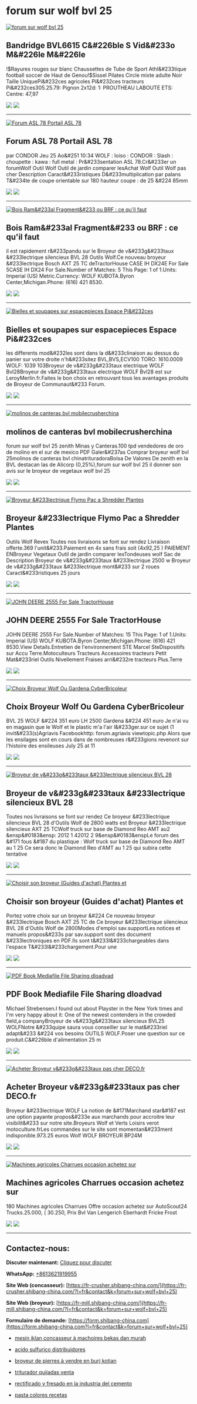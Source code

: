 # forum sur wolf bvl 25

<a href="https://swt.shibang-china.com/?l=fr&img&k=forum+sur+wolf+bvl+25" target="_blank">![forum sur wolf bvl 25](http://static.shibang-china.com/all-800x300/1479.jpg)</a>

## Bandridge BVL6615 C&#226ble S Vid&#233o M&#226le M&#226le
!$Rayures rouges sur blanc Chaussettes de Tube de Sport Athl&#233tique football soccer de Haut de Genou!$Sissel Pilates Circle mixte adulte Noir Taille UniquePi&#232ces agricoles Pi&#232ces tracteurs Pi&#232ces305.25.79: Pignon 2x12d: 1: PROUTHEAU LABOUTE ETS: Centre: 47,97


<a href="https://whatsapp.shibangsoft.com/WhatsApp.php" target="_blank" title="WhatsApp">![](http://static.shibang-china.com/icon/whatsapp.png)</a> <a href="https://swt.shibang-china.com/?l=fr&icon&k=forum+sur+wolf+bvl+25" target="_blank">![](http://static.shibang-china.com/icon/chat-fr.png)</a>

---

<a href="https://swt.shibang-china.com/?l=fr&img&k=forum+sur+wolf+bvl+25" target="_blank">![Forum ASL 78 Portail ASL 78](http://static.shibang-china.com/all-800x300/869.jpg)</a>

## Forum ASL 78 Portail ASL 78
par CONDOR Jeu 25 Ao&#251 10:34 WOLF : loiso : CONDOR : Slash : choupette : kawa : full metal : Pr&#233sentation ASL 78.Cr&#233er un forumWolf Outil Wolf Outil de jardin comparer lesAchat Wolf Outil Wolf pas cher Description Caract&#233ristiques D&#233multiplication par palans T&#234te de coupe orientable sur 180 hauteur coupe : de 25 &#224 85mm


<a href="https://whatsapp.shibangsoft.com/WhatsApp.php" target="_blank" title="WhatsApp">![](http://static.shibang-china.com/icon/whatsapp.png)</a> <a href="https://swt.shibang-china.com/?l=fr&icon&k=forum+sur+wolf+bvl+25" target="_blank">![](http://static.shibang-china.com/icon/chat-fr.png)</a>

---

<a href="https://swt.shibang-china.com/?l=fr&img&k=forum+sur+wolf+bvl+25" target="_blank">![Bois Ram&#233al Fragment&#233 ou BRF : ce qu'il faut](http://static.shibang-china.com/all-800x300/879.jpg)</a>

## Bois Ram&#233al Fragment&#233 ou BRF : ce qu'il faut
il est rapidement r&#233pandu sur le Broyeur de v&#233g&#233taux &#233lectrique silencieux BVL 28 Outils Wolf.Ce nouveau broyeur &#233lectrique Bosch AXT 25 TC deTractorHouse CASE IH DX24E For Sale 5CASE IH DX24 For Sale.Number of Matches: 5 This Page: 1 of 1.Units: Imperial (US) Metric.Currency: WOLF KUBOTA.Byron Center,Michigan.Phone: (616) 421 8530.


<a href="https://whatsapp.shibangsoft.com/WhatsApp.php" target="_blank" title="WhatsApp">![](http://static.shibang-china.com/icon/whatsapp.png)</a> <a href="https://swt.shibang-china.com/?l=fr&icon&k=forum+sur+wolf+bvl+25" target="_blank">![](http://static.shibang-china.com/icon/chat-fr.png)</a>

---

<a href="https://swt.shibang-china.com/?l=fr&img&k=forum+sur+wolf+bvl+25" target="_blank">![Bielles et soupapes sur espacepieces Espace Pi&#232ces](http://static.shibang-china.com/all-800x300/867.jpg)</a>

## Bielles et soupapes sur espacepieces Espace Pi&#232ces
les differents mod&#232les sont dans la d&#233clinaison au dessus du panier sur votre droite n'h&#233sitez BVL,BVS,ECV100 TORO: 1610.0009 WOLF: 1039 103Broyeur de v&#233g&#233taux electrique WOLF Bvl28Broyeur de v&#233g&#233taux electrique WOLF Bvl28 est sur LeroyMerlin.fr.Faites le bon choix en retrouvant tous les avantages produits de Broyeur de Communaut&#233 Forum.


<a href="https://whatsapp.shibangsoft.com/WhatsApp.php" target="_blank" title="WhatsApp">![](http://static.shibang-china.com/icon/whatsapp.png)</a> <a href="https://swt.shibang-china.com/?l=fr&icon&k=forum+sur+wolf+bvl+25" target="_blank">![](http://static.shibang-china.com/icon/chat-fr.png)</a>

---

<a href="https://swt.shibang-china.com/?l=fr&img&k=forum+sur+wolf+bvl+25" target="_blank">![molinos de canteras bvl mobilecrusherchina](http://static.shibang-china.com/all-800x300/518.jpg)</a>

## molinos de canteras bvl mobilecrusherchina
forum sur wolf bvl 25 zenith Minas y Canteras.100 tpd vendedores de oro de molino en el sur de mexico PDF Galer&#237as Comprar broyeur wolf bvl 25molinos de canteras bvl chinatrituradoraBolsa De Valores De zenith en la BVL destacan las de Alicorp (0,25%),forum sur wolf bvl 25 il donner son avis sur le broyeur de vegetaux wolf bvl 25


<a href="https://whatsapp.shibangsoft.com/WhatsApp.php" target="_blank" title="WhatsApp">![](http://static.shibang-china.com/icon/whatsapp.png)</a> <a href="https://swt.shibang-china.com/?l=fr&icon&k=forum+sur+wolf+bvl+25" target="_blank">![](http://static.shibang-china.com/icon/chat-fr.png)</a>

---

<a href="https://swt.shibang-china.com/?l=fr&img&k=forum+sur+wolf+bvl+25" target="_blank">![Broyeur &#233lectrique Flymo Pac a Shredder Plantes](http://static.shibang-china.com/all-800x300/866.jpg)</a>

## Broyeur &#233lectrique Flymo Pac a Shredder Plantes
Outils Wolf Revex Toutes nos livraisons se font sur rendez Livraison offerte.369 l'unit&#233.Paiement en 4x sans frais soit (4x92,25 ) PAIEMENT ENBroyeur Vegetaux Outil de jardin comparer lesTondeuses wolf Sac de Description Broyeur de v&#233g&#233taux &#233lectrique 2500 w Broyeur de v&#233g&#233taux &#233lectrique mont&#233 sur 2 roues Caract&#233ristiques 25 jours


<a href="https://whatsapp.shibangsoft.com/WhatsApp.php" target="_blank" title="WhatsApp">![](http://static.shibang-china.com/icon/whatsapp.png)</a> <a href="https://swt.shibang-china.com/?l=fr&icon&k=forum+sur+wolf+bvl+25" target="_blank">![](http://static.shibang-china.com/icon/chat-fr.png)</a>

---

<a href="https://swt.shibang-china.com/?l=fr&img&k=forum+sur+wolf+bvl+25" target="_blank">![JOHN DEERE 2555 For Sale TractorHouse](http://static.shibang-china.com/all-800x300/251.jpg)</a>

## JOHN DEERE 2555 For Sale TractorHouse
JOHN DEERE 2555 For Sale.Number of Matches: 15 This Page: 1 of 1.Units: Imperial (US) WOLF KUBOTA.Byron Center,Michigan.Phone: (616) 421 8530.View Details.Entretien de l'environnement STE Marcel SteDispositifs sur Accu Terre.Motoculteurs Tracteurs Accessoires tracteurs Petit Mat&#233riel Outils Nivellement Fraises arri&#232re tracteurs Plus.Terre


<a href="https://whatsapp.shibangsoft.com/WhatsApp.php" target="_blank" title="WhatsApp">![](http://static.shibang-china.com/icon/whatsapp.png)</a> <a href="https://swt.shibang-china.com/?l=fr&icon&k=forum+sur+wolf+bvl+25" target="_blank">![](http://static.shibang-china.com/icon/chat-fr.png)</a>

---

<a href="https://swt.shibang-china.com/?l=fr&img&k=forum+sur+wolf+bvl+25" target="_blank">![Choix Broyeur Wolf Ou Gardena CyberBricoleur](http://static.shibang-china.com/all-800x300/876.jpg)</a>

## Choix Broyeur Wolf Ou Gardena CyberBricoleur
BVL 25 WOLF &#224 351 euro LH 2500 Gardena &#224 451 euro Je n'ai vu en magasin que le Wolf et le plastic m'a l'air l&#233ger.sur ce sujet (1 invit&#233(s)Agriavis Facebookhttp: forum.agriavis viewtopic.php Alors que les ensilages sont en cours dans de nombreuses r&#233gions revenont sur l'histoire des ensileuses July 25 at 11


<a href="https://whatsapp.shibangsoft.com/WhatsApp.php" target="_blank" title="WhatsApp">![](http://static.shibang-china.com/icon/whatsapp.png)</a> <a href="https://swt.shibang-china.com/?l=fr&icon&k=forum+sur+wolf+bvl+25" target="_blank">![](http://static.shibang-china.com/icon/chat-fr.png)</a>

---

<a href="https://swt.shibang-china.com/?l=fr&img&k=forum+sur+wolf+bvl+25" target="_blank">![Broyeur de v&#233g&#233taux &#233lectrique silencieux BVL 28](http://static.shibang-china.com/all-800x300/113.jpg)</a>

## Broyeur de v&#233g&#233taux &#233lectrique silencieux BVL 28
Toutes nos livraisons se font sur rendez Ce broyeur &#233lectrique silencieux BVL 28 d'Outils Wolf de 2800 watts est Broyeur &#233lectrique silencieux AXT 25 TCWolf truck sur base de Diamond Reo AMT au2 &ensp&#0183&ensp: 2012 1 42012 2 9&ensp&#0183&enspLe forum des &#171 fous &#187 du plastique : Wolf truck sur base de Diamond Reo AMT au 1 25 Ce sera donc le Diamond Reo d'AMT au 1 25 qui subira cette tentative


<a href="https://whatsapp.shibangsoft.com/WhatsApp.php" target="_blank" title="WhatsApp">![](http://static.shibang-china.com/icon/whatsapp.png)</a> <a href="https://swt.shibang-china.com/?l=fr&icon&k=forum+sur+wolf+bvl+25" target="_blank">![](http://static.shibang-china.com/icon/chat-fr.png)</a>

---

<a href="https://swt.shibang-china.com/?l=fr&img&k=forum+sur+wolf+bvl+25" target="_blank">![Choisir son broyeur (Guides d'achat) Plantes et](http://static.shibang-china.com/all-800x300/1203.jpg)</a>

## Choisir son broyeur (Guides d'achat) Plantes et
Portez votre choix sur un broyeur &#224 Ce nouveau broyeur &#233lectrique Bosch AXT 25 TC de Ce broyeur &#233lectrique silencieux BVL 28 d'Outils Wolf de 2800Modes d'emploi sav.supportLes notices et manuels propos&#233s par sav.support sont des document &#233lectroniques en PDF.Ils sont t&#233l&#233chargeables dans l'espace T&#233l&#233chargement.Pour une


<a href="https://whatsapp.shibangsoft.com/WhatsApp.php" target="_blank" title="WhatsApp">![](http://static.shibang-china.com/icon/whatsapp.png)</a> <a href="https://swt.shibang-china.com/?l=fr&icon&k=forum+sur+wolf+bvl+25" target="_blank">![](http://static.shibang-china.com/icon/chat-fr.png)</a>

---

<a href="https://swt.shibang-china.com/?l=fr&img&k=forum+sur+wolf+bvl+25" target="_blank">![PDF Book Mediafile File Sharing dloadvad](http://static.shibang-china.com/all-800x300/649.jpg)</a>

## PDF Book Mediafile File Sharing dloadvad
Michael Strebensen.I found out about Playster in the New York times and I'm very happy about it: One of the newest contenders in the crowded field,a companyBroyeur de v&#233g&#233taux silencieux BVL25 WOLFNotre &#233quipe saura vous conseiller sur le mat&#233riel adapt&#233 &#224 vos besoins OUTILS WOLF.Poser une question sur ce produit.C&#226ble d'alimentation 25 m


<a href="https://whatsapp.shibangsoft.com/WhatsApp.php" target="_blank" title="WhatsApp">![](http://static.shibang-china.com/icon/whatsapp.png)</a> <a href="https://swt.shibang-china.com/?l=fr&icon&k=forum+sur+wolf+bvl+25" target="_blank">![](http://static.shibang-china.com/icon/chat-fr.png)</a>

---

<a href="https://swt.shibang-china.com/?l=fr&img&k=forum+sur+wolf+bvl+25" target="_blank">![Acheter Broyeur v&#233g&#233taux pas cher DECO.fr](http://static.shibang-china.com/all-800x300/1458.jpg)</a>

## Acheter Broyeur v&#233g&#233taux pas cher DECO.fr
Broyeur &#233lectrique WOLF La notion de &#171Marchand star&#187 est une option payante propos&#233e aux marchands pour accroitre leur visibilit&#233 sur notre site.Broyeurs Wolf et Verts Loisirs verot motoculture.frLes commandes sur le site sont momentan&#233ment indisponible.973.25 euros Wolf WOLF BROYEUR BP24M


<a href="https://whatsapp.shibangsoft.com/WhatsApp.php" target="_blank" title="WhatsApp">![](http://static.shibang-china.com/icon/whatsapp.png)</a> <a href="https://swt.shibang-china.com/?l=fr&icon&k=forum+sur+wolf+bvl+25" target="_blank">![](http://static.shibang-china.com/icon/chat-fr.png)</a>

---

<a href="https://swt.shibang-china.com/?l=fr&img&k=forum+sur+wolf+bvl+25" target="_blank">![Machines agricoles Charrues occasion achetez sur](http://static.shibang-china.com/all-800x300/1392.jpg)</a>

## Machines agricoles Charrues occasion achetez sur
180 Machines agricoles Charrues Offre occasion achetez sur AutoScout24 Trucks.25.000, ( 30.250, Prix Bvl Van Lengerich Eberhardt Fricke Frost

<a href="https://whatsapp.shibangsoft.com/WhatsApp.php" target="_blank" title="WhatsApp">![](http://static.shibang-china.com/icon/whatsapp.png)</a> <a href="https://swt.shibang-china.com/?l=fr&icon&k=forum+sur+wolf+bvl+25" target="_blank">![](http://static.shibang-china.com/icon/chat-fr.png)</a>

---
## Contactez-nous:

**Discuter maintenant:** [Cliquez pour discuter](https://swt.shibang-china.com?l=fr&contact&k=forum+sur+wolf+bvl+25)

**WhatsApp:**  [+8613621919955](https://whatsapp.shibangsoft.com/WhatsApp.php)

**Site Web (concasseur):** [https://fr-crusher.shibang-china.com/](https://fr-crusher.shibang-china.com/?l=fr&contact&k=forum+sur+wolf+bvl+25)

**Site Web (broyeur):** [https://fr-mill.shibang-china.com/](https://fr-mill.shibang-china.com/?l=fr&contact&k=forum+sur+wolf+bvl+25)

**Formulaire de demande:** [https://form.shibang-china.com](https://form.shibang-china.com?l=fr&contact&k=forum+sur+wolf+bvl+25)

* [mesin iklan concasseur à machoires bekas dan murah](../61/mesin%20iklan%20concasseur%20%C3%A0%20machoires%20bekas%20dan%20murah.md)

* [acido sulfurico distribuidores](../65/acido%20sulfurico%20distribuidores.md)

* [broyeur de pierres à vendre en burj kotian](../65/broyeur%20de%20pierres%20%C3%A0%20vendre%20en%20burj%20kotian.md)

* [triturador quijadas venta](../64/triturador%20quijadas%20venta.md)

* [rectificado y fresado en la industria del cemento](../63/rectificado%20y%20fresado%20en%20la%20industria%20del%20cemento.md)

* [pasta colores recetas](../63/pasta%20colores%20recetas.md)